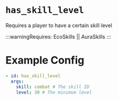 # `has_skill_level`

Requires a player to have a certain skill level

:::warningRequires:
EcoSkills || AuraSkills
:::

# Example Config
```yaml
- id: has_skill_level
  args:
    skill: combat # The skill ID
    level: 30 # The minimum level
```
